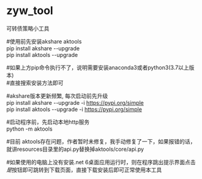 # zyw_tool
可转债策略小工具  

#使用前先安装akshare aktools     
pip install akshare --upgrade  
pip install aktools --upgrade  

#如果上方pip命令执行不了，说明需要安装anaconda3或者python3(3.7以上版本)  
#直接搜索安装方法即可  

#akshare版本更新频繁, 每次启动前先升级  
pip install akshare --upgrade -i https://pypi.org/simple  
pip install aktools --upgrade -i https://pypi.org/simple  

#启动程序前，先启动本地http服务  
python -m aktools  

#目前 aktools存在问题，作者暂时未修复，我手动修复了一下，如果报错的话，就讲resources目录里的api.py替换掉aktools/core/api.py    

#如果使用的电脑上没有安装.net 6桌面应用运行时，则在程序跳出提示界面点击*是*按钮即可跳转到下载页面，直接下载安装后即可正常使用本工具  